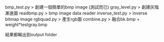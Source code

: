 bmp_test.py > 創建一個簡單的bmp image (測試而已)
gray_level.py > 創建灰階漸進圖
readbmp.py > bmp image data reader
inverse_test.py > inverse bitmap image
rgbquad.py > 產生rgb圖
combine.py > 融合bk.bmp + weight*testgray.bmp

結果都輸出到output folder